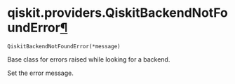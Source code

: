 # qiskit.providers.QiskitBackendNotFoundError[¶](#qiskit-providers-qiskitbackendnotfounderror "Permalink to this headline")

<span id="undefined" />

`QiskitBackendNotFoundError(*message)`

Base class for errors raised while looking for a backend.

Set the error message.
